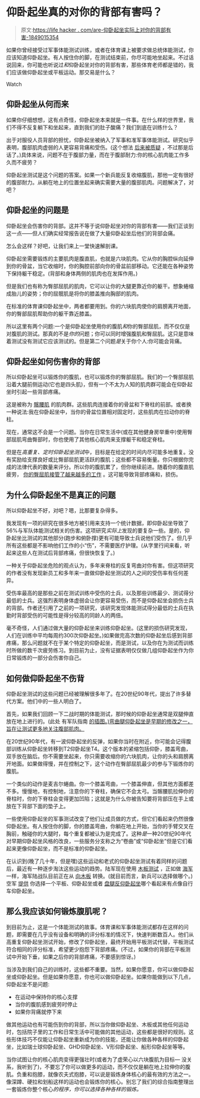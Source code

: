 # 仰卧起坐真的对你的背部有害吗？

> 原文:[https://life hacker . com/are-仰卧起坐实际上对你的背部有害-1849015354](https://lifehacker.com/are-sit-ups-actually-bad-for-your-back-1849015354)

如果你曾经接受过军事体能测试训练，或者在体育课上被要求做总统体能测试，你应该知道仰卧起坐。有人按住你的脚，在测试结束前，你尽可能地坐起来。不过话说回来，你可能也听说过*和*仰卧起坐对你的背部有害，那些体育老师都是错的，我们应该做仰卧起坐或平板运动。那交易是什么？

Watch

## 仰卧起坐从何而来

如果你仔细想想，这有点奇怪，仰卧起坐本来就是一件事。在什么样的世界里，我们不得不反复躺下和坐起来，直到我们的肚子酸痛？我们到底在训练什么？

出于对服役人员背部的担忧，仰卧起坐被纳入了军事和准军事体能测试。研究似乎表明，腹部肌肉虚弱的人更容易背痛和受伤。(这个想法 [后来被质疑](https://www.cpdo.net/Lederman_The_myth_of_core_stability.pdf) ，不过那是后话了。)具体来说，问题不在于腹部力量，而在于腹部耐力:你的核心肌肉能工作多久而不疲劳？

仰卧起坐测试是这个问题的答案。如果一个新兵能反复收缩腹肌，那他一定有很好的腹部耐力。从躺在地上的位置坐起来确实需要大量的腹部肌肉。问题解决了，对吧？

## 仰卧起坐的问题是

仰卧起坐会伤害你的背部。这并不等于说仰卧起坐对你的背部有害——我们正谈到这一点——但人们确实经常报告说在做了大量仰卧起坐后他们的背部会痛。

怎么会这样？好吧，让我们来上一堂快速解剖课。

仰卧起坐需要锻炼的主要肌肉是腹直肌，也就是六块肌肉。它从你的胸腔纵向延伸到你的骨盆，当它收缩时，你的胸腔前部向你的骨盆前部移动。它还能在各种姿势下保持躯干稳定。(背部和身体两侧的肌肉也在发挥作用。)

但是我们也有称为臀部屈肌的肌肉，它可以让你的大腿更靠近你的躯干。想象蜷缩成胎儿的姿势；你的屈髋肌是将你的膝盖推向胸部的肌肉。

在标准的体育课仰卧起坐中，两者都要用到。你的六块肌肉使你的肩膀离开地面，你的臀部屈肌帮助你的躯干靠近膝盖。

所以这里有两个问题:一个是仰卧起坐使用你的腹肌*和*你的臀部屈肌，而不仅仅是对腹肌的测试。那真的不是*你的*问题；你可以同时增强腹肌和臀屈肌。这只是意味着测试没有测试它应该测试的。但是第二个问题*是*关于你个人:你可能会背痛。

## 仰卧起坐如何伤害你的背部

所以仰卧起坐可以锻炼你的腹肌，也可以锻炼你的臀部屈肌。我们的一个臀部屈肌沿着大腿前侧运动(它也是四头肌)，但有一个不太为人知的肌肉群可能会在仰卧起坐时引起一些背部疼痛。

这是被称为 [髂腰肌](https://www.kenhub.com/en/library/anatomy/iliopsoas-muscle) 的肌肉群。这些肌肉连接着你的骨盆和下脊柱的前部。或者换一种说法:我在仰卧起坐中，当你的骨盆位置相对固定时，这些肌肉在拉动你的脊柱。

现在，通常这不会是一个问题。当你在日常生活中(或在其他健身房举重中)使用臀部屈肌弯曲臀部时，你也使用了其他核心肌肉来支撑躯干和稳定脊柱。

但是在*高重复、定时仰卧起坐测试*中，目标是在给定的时间内尽可能多地重复。没有奖励给支撑良好或比臀部屈肌更活跃的腹肌；这些都不容易衡量。你只根据你完成的法律代表的数量来评分。所以你的腹肌累了，但你继续前进。随着你的腹直肌疲劳， [你的臀屈肌接管了越来越多的工作](https://academic.oup.com/milmed/article/167/11/950/4819773?login=true) 。这可能导致背部疼痛和，损伤。

## 为什么仰卧起坐不是真正的问题

所以仰卧起坐不好，对吧？嗯，比那要复杂得多。

我发现有一项的研究在很多地方被引用来支持一个统计数据，即仰卧起坐导致了56%与军队体能测试相关的伤害。这项研究*实际上*发现的要复杂一些。是的，仰卧起坐比测试的其他部分(跑步和俯卧撑)更有可能导致士兵说他们受伤了。但几乎所有这些都是不影响他们工作的小“伤”，不需要医疗护理。(从字里行间来看，听起来这些人在测试后背部疼痛，但很快恢复了。)

一种关于仰卧起坐危险的观点认为，多年来脊柱的反复弯曲对你有害。但这项研究的作者没有发现新员工和多年来一直做仰卧起坐测试的人之间的受伤率有任何差异。

受伤率最高的是那些之前在测试训练中受伤的士兵，以及那些训练最少、测试得分最低的士兵。这强烈表明身体虚弱会让你更容易受伤，而不是仰卧起坐会损伤士兵的背部。作者还引用了之前的一项研究，该研究发现体能测试得分最低的士兵在执勤时背部受伤的可能性是得分较高的同龄人的两倍。

毫不奇怪，人们通过做大量的仰卧起坐来训练仰卧起坐。(这里的损伤研究发现，人们在训练中平均每周约300次仰卧起坐。)如果做完高次数的仰卧起坐后感到背部疼痛，那么问题就不在于某个特定的仰卧起坐，而是测试，以及你在为测试而训练时所做的数千次疲劳练习。到目前为止，没有证据表明仅仅做几组仰卧起坐作为你日常锻炼的一部分会伤害你自己。

## 如何做仰卧起坐不伤背

仰卧起坐测试的这些问题已经被理解很多年了。在20世纪90年代，提出了许多替代方案。他们中的一些人明白了。

首先，如果我们回顾一下二战时期的体能测试，那时候的仰卧起坐通常是双腿伸直放在地上进行的。(此处 有军队指南 [的插图。)弯曲腿仰卧起坐是早期的修改之一，旨在让测试更多地关注腹部肌肉。](https://www.artofmanliness.com/health-fitness/fitness/are-you-as-fit-as-a-world-war-ii-gi/)

在20世纪90年代，有一波仰卧起坐的反弹，如果你当时在附近，你可能会记得腹部训练从仰卧起坐转移到T2仰卧起坐T4。这个版本的紧缩包括仰卧，膝盖弯曲，双手放在脑后。你不需要坐起来，你只需要收缩你的六块肌肉，让你的头和肩膀离开地面。如果做得慢，并在控制之下，这个动作在臀部屈肌最少的参与下锻炼你的腹肌。

一个类似的动作是麦吉尔蜷曲。你一个膝盖弯曲，一个膝盖伸直，但其他方面都差不多。慢慢地，有控制地，注意你的下脊柱，确保它不会太弓。当髂腰肌拉伸你的脊柱时，你的下脊柱会变得更加凹陷；这就是为什么你被告知要将背部压在手上或放在下背部下面的垫子上。

一些使用仰卧起坐的军事测试改变了他们让成员做的方式，但它们看起来仍然很像仰卧起坐。有人按住你的脚，你的膝盖弯曲，你躺在地上开始，当你的手臂交叉在胸前，触碰你的大腿时，每个重复都被认为是完成了。这种*是*一种20世纪90年代对早期仰卧起坐风格的改良，一些服务分支称之为“卷曲”或“仰卧起坐”但是它们看起来更像仰卧起坐，而不是标准的仰卧起坐。

在认识到(晚了几十年，但是嘿)这些运动和老式的仰卧起坐测试有着同样的问题后，最近有一种逐步淘汰这些运动的趋势。陆军现在使用 [木板测试](https://www.goarmy.com/how-to-join/requirements/fitness.html) ，正如做 [海军](https://www.navy-prt.com/2022-navy-prt-standards/) 一样，海军陆战队目前正在从 [向木板](https://www.military.com/daily-news/2021/08/05/head-marines-ditch-crunches-go-planks-their-annual-fitness-test.html) 转换。(就目前而言，新兵可以选择做哪个。)空军 [提供](https://www.airforcemag.com/article/here-are-the-scoring-charts-for-the-air-forces-new-pt-test-exercises-minus-the-walk/) 你选择一个平板、仰卧起坐或者 [盘腿反仰卧起坐](https://www.dvidshub.net/video/825274/2-minute-cross-leg-reverse-crunch)哪个看起来有点像自行车仰卧起坐。

## 那么我应该如何锻炼腹肌呢？

到目前为止，这是一个体能测试的故事。体育课和军事体能测试都存在这样的问题，即需要在几乎没有设备和明确的评分标准的情况下，快速判断数百人。他们从高重复仰卧起坐测试开始，修改了仰卧起坐，最终开始用平板测试代替，平板测试符合相同的评分标准，希望更少抱怨下背部疼痛。(不过，如果你的背部在平板测试中开始下垂，如果之后你的背部疼痛，不要感到惊讶。)

当涉及到我们自己的训练时，这些都不重要。当然，如果你愿意，你可以做仰卧起坐或仰卧起坐。但是如果你愿意，你也可以做仰卧起坐。如果你能做到以下几点，仰卧起坐不是问题:

*   在运动中保持你的核心支撑
*   当你的腹肌感到疲劳时停止
*   如果你背痛就停下来

做其他运动也有可能伤到你的背部，所以当你做仰卧起坐、木板或其他任何运动时，包括院子里的工作和日常生活中可能做的其他运动，这些都是很好的规则。这些形体技巧不仅能让仰卧起坐重新成为你的技能，还能让你做各种各样的仰卧起坐，比如瑞士球仰卧起坐、GHD仰卧起坐、V形仰卧起坐、船形仰卧起坐等等。

当你试图让你的核心肌肉变得更强壮时(或者为了虚荣心以六块腹肌为目标— 没关系，我听到了)，不要忘了你可以做更多的运动，而不仅仅是躺在地上拉伸你的腹肌。负重和抱膝，就像农夫式抱膝，可以说是锻炼身体核心的最有效的方法之一。像深蹲、硬拉和划船这样的运动也会锻炼你的核心。别忘了我们的综合指南整理出一套锻炼你整个核心*的程序，你可以选择各种各样的锻炼。*